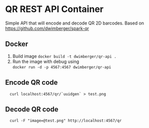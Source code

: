 # QR REST API Container

Simple API that will encode and decode QR 2D barcodes.
Based on https://github.com/dwimberger/spark-qr

## Docker

1. Build image `docker build -t dwimberger/qr-api .`
2. Run the image with debug using  
   `docker run -d -p 4567:4567 dwimberger/qr-api`

## Encode QR code

```
  curl localhost:4567/qr/`uuidgen` > test.png
```

## Decode QR code

```
  curl -F "image=@test.png" http://localhost:4567/qr
```

